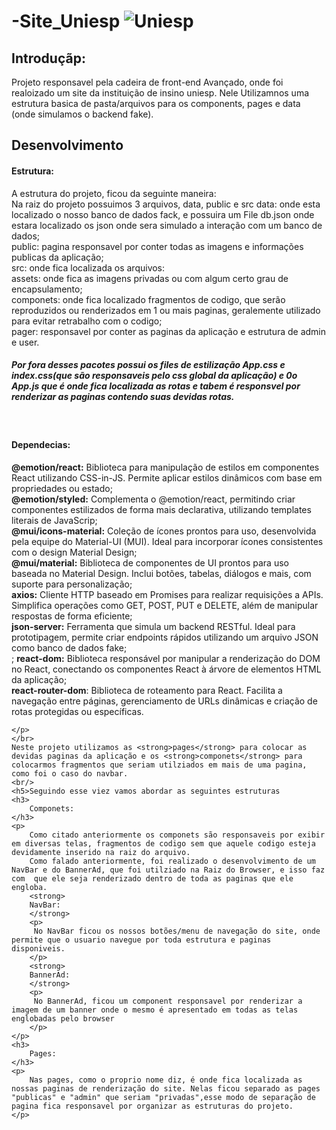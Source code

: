 # -Site_Uniesp ![Uniesp](uniesp.jpg)

<h2>Introduçãp:</h2>
<p>
Projeto responsavel pela cadeira de front-end Avançado, onde foi realoizado um site da instituição de insino uniesp.
Nele Utilizamnos uma estrutura basica de pasta/arquivos para os components, pages e data (onde simulamos o backend fake).
</p>

<h2>
Desenvolvimento
</h2>
<p>
    <h4>
        Estrutura:
    </h4> 
    <p>
        A estrutura do projeto, ficou da seguinte maneira: <br/>
        Na raiz do projeto possuimos 3 arquivos, data, public e src
        data: onde esta localizado o nosso banco de dados fack, e possuira um File db.json onde estara localizado os json onde sera simulado a interação com um banco de dados; <br/>
        public: pagina responsavel por conter todas as imagens e informações publicas da aplicação; <br/>
        src: onde fica localizada os arquivos: <br/>
        assets: onde fica as imagens privadas ou com algum certo grau de encapsulamento; <br/>
        componets: onde fica localizado fragmentos de codigo, que serão reproduzidos ou renderizados em 1 ou mais paginas, geralemente utilizado para evitar retrabalho com o codigo; <br/>
        pager: responsavel por conter as paginas da aplicação e estrutura de admin e user. <br/>
        <h5>Por fora desses pacotes possui os files de estilização App.css e index.css(que são responsaveis pelo css global da aplicação) e 0o App.js que é onde fica localizada as rotas e tabem é responsvel por renderizar as paginas contendo suas devidas rotas.</h5>
    </p>
    <br/>
    <h4>
        Dependecias: 
    </h4>
    <p>
    <strong>@emotion/react:</strong>
    Biblioteca para manipulação de estilos em componentes React utilizando CSS-in-JS. Permite aplicar estilos dinâmicos com base em propriedades ou estado;<br/>
    <strong>@emotion/styled:</strong>
    Complementa o @emotion/react, permitindo criar componentes estilizados de forma mais declarativa, utilizando templates literais de JavaScrip;<br/>
    <strong>@mui/icons-material:</strong>
    Coleção de ícones prontos para uso, desenvolvida pela equipe do Material-UI (MUI). Ideal para incorporar ícones consistentes com o design Material Design;<br/>
    <strong>@mui/material:</strong>
    Biblioteca de componentes de UI prontos para uso baseada no Material Design. Inclui botões, tabelas, diálogos e mais, com suporte para personalização;<br/>
    <strong>axios:</strong>
     Cliente HTTP baseado em Promises para realizar requisições a APIs. Simplifica operações como GET, POST, PUT e DELETE, além de manipular respostas de forma eficiente;<br/>
    <strong>json-server:</strong>
    Ferramenta que simula um backend RESTful. Ideal para prototipagem, permite criar endpoints rápidos utilizando um arquivo JSON como banco de dados fake;<br/>;
    <strong>react-dom:</strong> 
    Biblioteca responsável por manipular a renderização do DOM no React, conectando os componentes React à árvore de elementos HTML da aplicação;<br/>
    <strong>react-router-dom</strong>:
    Biblioteca de roteamento para React. Facilita a navegação entre páginas, gerenciamento de URLs dinâmicas e criação de rotas protegidas ou específicas.<br/>


    </p>
    </br>
    Neste projeto utilizamos as <strong>pages</strong> para colocar as devidas paginas da aplicação e os <strong>componets</strong> para colocarmos fragmentos que seriam utilziados em mais de uma pagina, como foi o caso do navbar.
    <br/>
    <h5>Seguindo esse viez vamos abordar as seguintes estruturas
    <h3>
        Componets:
    </h3>
    <p>
        Como citado anteriormente os componets são responsaveis por exibir em diversas telas, fragmentos de codigo sem que aquele codigo esteja devidamente inserido na raiz do arquivo.
        Como falado anteriormente, foi realizado o desenvolvimento de um NavBar e do BannerAd, que foi utilziado na Raiz do Browser, e isso faz com  que ele seja renderizado dentro de toda as paginas que ele engloba.
        <strong>
        NavBar:
        </strong>
        <p>
         No NavBar ficou os nossos botões/menu de navegação do site, onde permite que o usuario navegue por toda estrutura e paginas disponiveis.
        </p>
        <strong>
        BannerAd:
        </strong>
        <p>
         No BannerAd, ficou um component responsavel por renderizar a imagem de um banner onde o mesmo é apresentado em todas as telas englobadas pelo browser
        </p>
    </p>    
    <h3>
        Pages:
    </h3>
    <p>
        Nas pages, como o proprio nome diz, é onde fica localizada as nossas paginas de renderização do site. Nelas ficou separado as pages "publicas" e "admin" que seriam "privadas",esse modo de separação de pagina fica responsavel por organizar as estruturas do projeto.
    </p>
</p>